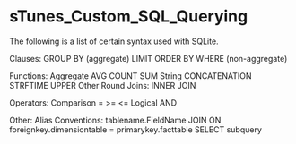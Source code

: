 # sTunes_Custom_SQL_Querying
The following is a list of certain syntax used with SQLite. 

Clauses:
GROUP BY (aggregate)
LIMIT
ORDER BY
WHERE (non-aggregate)

Functions:
  Aggregate
    AVG
    COUNT
    SUM
  String
    CONCATENATION
    STRFTIME
    UPPER
  Other
    Round
Joins:
INNER JOIN

Operators:
  Comparison
    =
    >=
    <=
  Logical
    AND

Other:
Alias
Conventions:
  tablename.FieldName
  JOIN
    ON foreignkey.dimensiontable = primarykey.facttable
SELECT subquery

  
